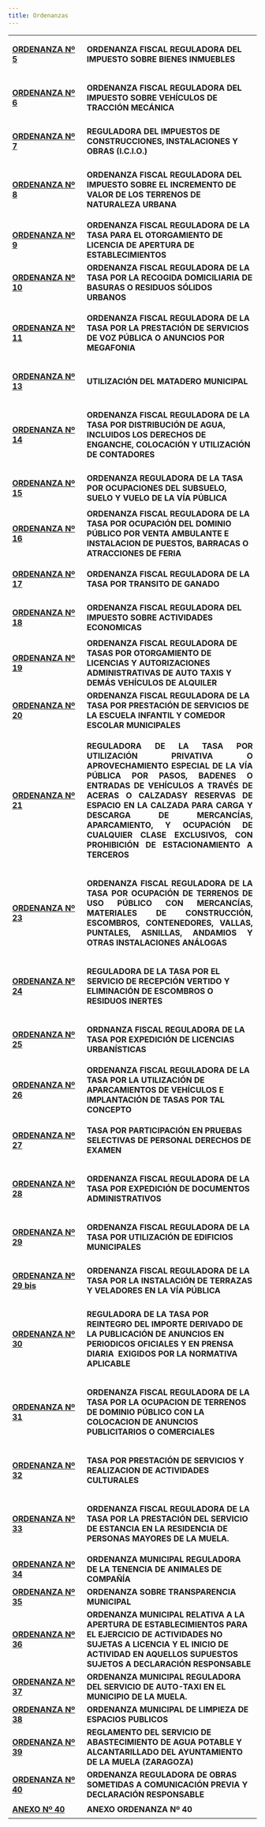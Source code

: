 ```yaml
---
title: Ordenanzas
---
```


<table width="100%" border="0" class="ordenanzas">
  <tbody><tr>
    <td width="154"><p><strong><a href="http://www.lamuela.org/modules/Oficina_Virtual/ordenanzas_pdf/05_Impuesto_Bienes_Inmuebles.pdf" target="_blank">ORDENANZA Nº 5</a></strong></p></td>
    <td width="436" height="35"><p><strong>ORDENANZA FISCAL REGULADORA DEL IMPUESTO SOBRE BIENES  INMUEBLES</strong></p></td>
  </tr>
  <tr>
    <td><p><strong><a href="http://www.lamuela.org/modules/Oficina_Virtual/ordenanzas_pdf/06_Impuestos_Vehiculos_Traccion_Mecanica.pdf" target="_blank">ORDENANZA Nº 6</a></strong></p></td>
    <td height="35"><p><strong>ORDENANZA FISCAL REGULADORA DEL IMPUESTO SOBRE  VEHÍCULOS DE TRACCIÓN MECÁNICA</strong></p></td>
  </tr>
  <tr>
    <td><p><strong><a href="http://www.lamuela.org/modules/Oficina_Virtual/ordenanzas_pdf/07_Impuesto_Construcciones_Instalaciones_Obras.pdf" target="_blank">ORDENANZA Nº 7</a></strong></p></td>
    <td height="35"><strong>REGULADORA DEL IMPUESTOS DE CONSTRUCCIONES, INSTALACIONES  Y OBRAS (I.C.I.O.)</strong></td>
  </tr>
  <tr>
    <td><p><strong><a href="http://www.lamuela.org/modules/Oficina_Virtual/ordenanzas_pdf/08_IMPUESTO_INCREMENTO_VALOR_TERRENOS_NATURALEZA_URBANA.pdf" target="_blank">ORDENANZA Nº 8</a></strong></p></td>
    <td height="35"><p><strong>ORDENANZA FISCAL REGULADORA DEL IMPUESTO SOBRE EL  INCREMENTO DE VALOR DE LOS TERRENOS DE NATURALEZA URBANA</strong></p></td>
  </tr>
  <tr>
    <td><p><strong><a href="http://www.lamuela.org/modules/Oficina_Virtual/ordenanzas_pdf/09_ORDENANZA_TASA_LICENCIA_APERTURA.pdf" target="_blank">ORDENANZA Nº 9</a></strong></p></td>
    <td height="35"><strong>ORDENANZA FISCAL REGULADORA DE LA TASA PARA EL  OTORGAMIENTO DE LICENCIA DE APERTURA DE ESTABLECIMIENTOS</strong></td>
  </tr>
  <tr>
    <td><p><strong><a href="http://www.lamuela.org/modules/Oficina_Virtual/ordenanzas_pdf/10_TASA_RECOGIDA_ BASURAS.pdf" target="_blank">ORDENANZA Nº 10</a></strong></p></td>
    <td height="35"><strong>ORDENANZA  FISCAL REGULADORA DE LA TASA   POR LA RECOGIDA DOMICILIARIA DE BASURAS O RESIDUOS  SÓLIDOS URBANOS</strong></td>
  </tr>
  <tr>
    <td><p><strong><a href="http://www.lamuela.org/modules/Oficina_Virtual/ordenanzas_pdf/11_TASA_SERVICIOS_ANUNCIOS_MEGAFONIA.pdf" target="_blank">ORDENANZA Nº 11</a></strong></p></td>
    <td height="35"><p><strong>ORDENANZA FISCAL REGULADORA DE LA TASA POR LA PRESTACIÓN DE SERVICIOS  DE VOZ PÚBLICA O ANUNCIOS POR MEGAFONIA </strong></p></td>
  </tr>
  <tr>
    <td><p><strong><a href="http://www.lamuela.org/modules/Oficina_Virtual/ordenanzas_pdf/13_UTILIZACION_MATADERO_MUNICIPAL.pdf" target="_blank">ORDENANZA Nº 13</a></strong></p></td>
    <td height="35"><strong>UTILIZACIÓN DEL MATADERO MUNICIPAL</strong></td>
  </tr>
  <tr>
    <td><p><strong><a href="http://www.lamuela.org/modules/Oficina_Virtual/ordenanzas_pdf/14_TASA_DISTRIBUCION_AGUA.pdf" target="_blank">ORDENANZA Nº 14</a></strong></p></td>
    <td height="35"><p><strong>ORDENANZA FISCAL  REGULADORA DE LA TASA POR  DISTRIBUCIÓN DE AGUA, INCLUIDOS LOS DERECHOS DE ENGANCHE, COLOCACIÓN Y  UTILIZACIÓN DE CONTADORES</strong></p></td>
  </tr>
  <tr>
    <td><p><strong><a href="http://www.lamuela.org/modules/Oficina_Virtual/ordenanzas_pdf/15_TASA_OCUPACIONES_SUBSUELO.pdf" target="_blank">ORDENANZA Nº 15</a></strong></p></td>
    <td height="35"><strong>ORDENANZA REGULADORA DE LA TASA POR OCUPACIONES DEL  SUBSUELO, SUELO Y VUELO DE LA   VÍA PÚBLICA</strong></td>
  </tr>
  <tr>
    <td><p><strong><a href="http://www.lamuela.org/modules/Oficina_Virtual/ordenanzas_pdf/16_TASA_VENTA_AMBULANTE.pdf" target="_blank">ORDENANZA Nº 16</a></strong></p></td>
    <td height="35"><strong>ORDENANZA FISCAL REGULADORA DE LA TASA POR OCUPACIÓN DEL  DOMINIO PÚBLICO POR VENTA AMBULANTE E INSTALACION DE PUESTOS, BARRACAS O  ATRACCIONES DE FERIA</strong></td>
  </tr>
  <tr>
    <td><p><strong><a href="http://www.lamuela.org/modules/Oficina_Virtual/ordenanzas_pdf/17_TASA_TRANSITO_GANADO.pdf" target="_blank">ORDENANZA Nº 17</a></strong></p></td>
    <td height="35"><strong>ORDENANZA FISCAL REGULADORA DE LA TASA POR TRANSITO DE  GANADO</strong></td>
  </tr>
  <tr>
    <td><p><strong><a href="http://www.lamuela.org/modules/Oficina_Virtual/ordenanzas_pdf/18_IMPUESTO_ACTIVIDADES_ECONOMICAS.pdf" target="_blank">ORDENANZA Nº 18</a></strong></p></td>
    <td height="35"><strong>ORDENANZA FISCAL REGULADORA DEL IMPUESTO SOBRE  ACTIVIDADES&nbsp; ECONOMICAS</strong></td>
  </tr>
  <tr>
    <td><p><strong><a href="http://www.lamuela.org/modules/Oficina_Virtual/ordenanzas_pdf/19_TASAS_TAXIS_Y_VEHICULOS_ALQUILER.pdf" target="_blank">ORDENANZA Nº 19</a></strong></p></td>
    <td height="35"><strong>ORDENANZA FISCAL REGULADORA DE TASAS POR  OTORGAMIENTO DE&nbsp; LICENCIAS Y AUTORIZACIONES  ADMINISTRATIVAS DE AUTO TAXIS Y DEMÁS VEHÍCULOS DE ALQUILER</strong></td>
  </tr>
  <tr>
    <td><p><strong><a href="http://www.lamuela.org/modules/Oficina_Virtual/ordenanzas_pdf/20_TASA_PRESTACION_SERVICIOS_ESCUELA INFANTIL_Y_COMEDOR_MUNICIPALES.pdf" target="_blank">ORDENANZA Nº 20</a></strong></p></td>
    <td height="35"><strong>ORDENANZA  FISCAL REGULADORA DE LA TASA   POR PRESTACIÓN DE SERVICIOS DE LA ESCUELA INFANTIL  Y COMEDOR ESCOLAR MUNICIPALES</strong></td>
  </tr>
  <tr>
    <td><p><strong><a href="http://www.lamuela.org/modules/Oficina_Virtual/ordenanzas_pdf/21_TASA_BADENES.pdf" target="_blank">ORDENANZA Nº 21</a></strong></p></td>
    <td height="35"><p align="justify"><strong>REGULADORA DE LA TASA POR UTILIZACIÓN  PRIVATIVA O APROVECHAMIENTO ESPECIAL DE LA VÍA PÚBLICA POR PASOS,  BADENES O ENTRADAS DE VEHÍCULOS A TRAVÉS DE ACERAS O CALZADASY RESERVAS DE  ESPACIO EN LA CALZADA   PARA CARGA Y DESCARGA DE MERCANCÍAS, APARCAMIENTO, Y  OCUPACIÓN DE CUALQUIER CLASE EXCLUSIVOS, CON PROHIBICIÓN DE ESTACIONAMIENTO A  TERCEROS</strong></p></td>
  </tr>
  <tr>
    <td><p><strong><a href="http://www.lamuela.org/modules/Oficina_Virtual/ordenanzas_pdf/23_TASA_OCUPACION_TERRENOS_USO_PUBLICO.pdf" target="_blank">ORDENANZA Nº 23</a></strong></p></td>
    <td height="35"><p align="justify"><strong>ORDENANZA FISCAL  REGULADORA DE LA TASA POR  OCUPACIÓN DE TERRENOS DE USO PÚBLICO CON MERCANCÍAS, MATERIALES DE  CONSTRUCCIÓN, ESCOMBROS, CONTENEDORES, VALLAS, PUNTALES, ASNILLAS, ANDAMIOS Y  OTRAS INSTALACIONES ANÁLOGAS</strong></p></td>
  </tr>
  <tr>
    <td><p><strong><a href="http://www.lamuela.org/modules/Oficina_Virtual/ordenanzas_pdf/24_TASA_SERVICIO_VERTIDO_ELIMINACION_ESCOMBROS.pdf" target="_blank">ORDENANZA Nº 24</a></strong></p></td>
    <td height="35"><p><strong>REGULADORA DE LA TASA POR EL SERVICIO DE  RECEPCIÓN VERTIDO Y ELIMINACIÓN DE ESCOMBROS O RESIDUOS INERTES</strong></p></td>
  </tr>
  <tr>
    <td><p><strong><a href="http://www.lamuela.org/modules/Oficina_Virtual/ordenanzas_pdf/25_TASA_EXPEDICION_LICENCIAS_URBANISTICAS.pdf" target="_blank">ORDENANZA Nº 25</a></strong></p></td>
    <td height="35"><p align="left"><strong>ORDNANZA FISCAL REGULADORA DE LA TASA POR EXPEDICIÓN DE  LICENCIAS URBANÍSTICAS</strong></p></td>
  </tr>
  <tr>
    <td><p><strong><a href="http://www.lamuela.org/modules/Oficina_Virtual/ordenanzas_pdf/26_TASA_UTILIZACION_APARCAMIENTOS.pdf" target="_blank">ORDENANZA Nº 26</a></strong></p></td>
    <td height="35"><strong>ORDENANZA FISCAL REGULADORA DE LA TASA POR LA UTILIZACIÓN DE  APARCAMIENTOS DE VEHÍCULOS E IMPLANTACIÓN DE TASAS POR TAL CONCEPTO</strong></td>
  </tr>
  <tr>
    <td><p><strong><a href="http://www.lamuela.org/modules/Oficina_Virtual/ordenanzas_pdf/27_TASA_PARTICIPACION_PRUEBAS_SELECTIVAS.pdf" target="_blank">ORDENANZA Nº 27</a></strong></p></td>
    <td height="35"><p><strong>TASA POR PARTICIPACIÓN EN  PRUEBAS SELECTIVAS DE PERSONAL DERECHOS DE EXAMEN</strong></p></td>
  </tr>
  <tr>
    <td><p><strong><a href="http://www.lamuela.org/modules/Oficina_Virtual/ordenanzas_pdf/28_TASA_EXPEDICION_DOCUMENTOS.pdf" target="_blank">ORDENANZA Nº 28</a></strong></p></td>
    <td height="35"><p><strong>ORDENANZA FISCAL  REGULADORA DE LA TASA POR  EXPEDICIÓN DE DOCUMENTOS ADMINISTRATIVOS</strong></p></td>
  </tr>
  <tr>
    <td><p><strong><a href="http://www.lamuela.org/modules/Oficina_Virtual/ordenanzas_pdf/29_TASA_UTILIZACION_EDIFICIOS_MUNICIPALES.pdf" target="_blank">ORDENANZA Nº 29</a></strong></p></td>
    <td height="35"><p><strong>ORDENANZA FISCAL REGULADORA DE LA TASA POR UTILIZACIÓN DE EDIFICIOS MUNICIPALES</strong></p></td>
  </tr>
  <tr>
    <td><p><strong><a href="http://www.lamuela.org/modules/Oficina_Virtual/ordenanzas_pdf/29_BTASA_POR_INSTALACION_TERRAZAS_Y_VELADORES.pdf" target="_blank">ORDENANZA Nº 29 bis</a></strong></p></td>
    <td height="35"><strong>ORDENANZA FISCAL REGULADORA DE LA TASA POR LA INSTALACIÓN DE  TERRAZAS Y VELADORES EN LA VÍA PÚBLICA</strong></td>
  </tr>
  <tr>
    <td><p><strong><a href="http://www.lamuela.org/modules/Oficina_Virtual/ordenanzas_pdf/30_TASA_IMPORTE_DERIVADO_PUBLICACION_ANUNCIOS_PERIODICOS_OFICIALES_PRENSA.pdf" target="_blank">ORDENANZA Nº 30</a></strong></p></td>
    <td height="35"><p><strong>REGULADORA DE LA TASA POR REINTEGRO DEL  IMPORTE DERIVADO DE LA   PUBLICACIÓN DE ANUNCIOS EN PERIODICOS OFICIALES Y EN PRENSA  DIARIA&nbsp; EXIGIDOS POR LA NORMATIVA APLICABLE</strong></p></td>
  </tr>
  <tr>
    <td><p><strong><a href="http://www.lamuela.org/modules/Oficina_Virtual/ordenanzas_pdf/31_TASA_OCUPACION_COLOCACION_ANUNCIOS_PUBLICITARIOS_COMERCIALES.pdf" target="_blank">ORDENANZA Nº 31</a></strong></p></td>
    <td height="35"><p><strong>ORDENANZA  FISCAL REGULADORA DE LA TASA   POR LA   OCUPACION DE TERRENOS DE DOMINIO PÚBLICO CON LA COLOCACION DE  ANUNCIOS PUBLICITARIOS O COMERCIALES</strong></p></td>
  </tr>
  <tr>
    <td><p><strong><a href="http://www.lamuela.org/modules/Oficina_Virtual/ordenanzas_pdf/32_TASA_SERVICIOS_MUSEOS.pdf" target="_blank">ORDENANZA Nº 32</a></strong></p></td>
    <td height="35"><p><strong>TASA POR PRESTACIÓN DE SERVICIOS Y&nbsp; REALIZACION DE ACTIVIDADES CULTURALES</strong></p></td>
  </tr>
  <tr>
    <td><strong><a href="http://www.lamuela.org/modules/Oficina_Virtual/ordenanzas_pdf/33_TASA_SERVICIOS_ESTANCIA_RESIDENCIA_3_EDAD.pdf" target="_blank">ORDENANZA Nº 33</a></strong></td>
    <td height="35"><p><strong>ORDENANZA FISCAL </strong><strong>REGULADORA DE LA TASA POR LA PRESTACIÓN DEL  SERVICIO DE ESTANCIA EN LA   RESIDENCIA DE PERSONAS MAYORES DE LA MUELA.<u></u></strong></p></td>
  </tr>
  <tr>
    <td><strong><a href="http://www.lamuela.org/modules/Oficina_Virtual/ordenanzas_pdf/34_orde_reg_tenencia_animales.pdf" target="_blank">ORDENANZA Nº 34</a></strong></td>
    <td height="35"><strong>ORDENANZA MUNICIPAL REGULADORA DE LA TENENCIA DE ANIMALES DE COMPAÑÍA</strong></td>
  </tr>
  <tr>
    <td><strong><a href="http://www.lamuela.org/modules/Oficina_Virtual/ordenanzas_pdf/35_ord_trasparencia_municipal.pdf" target="_blank">ORDENANZA Nº 35</a></strong></td>
    <td height="35"><strong>ORDENANZA SOBRE TRANSPARENCIA MUNICIPAL</strong></td>
  </tr>
  <tr>
    <td><strong><a href="http://www.lamuela.org/modules/Oficina_Virtual/ordenanzas_pdf/36_apertura_establecimientos.pdf" target="_blank">ORDENANZA Nº 36</a></strong></td>
    <td height="35"><strong>ORDENANZA MUNICIPAL RELATIVA A LA APERTURA DE ESTABLECIMIENTOS PARA EL EJERCICIO DE ACTIVIDADES NO SUJETAS A LICENCIA Y EL INICIO DE ACTIVIDAD EN AQUELLOS SUPUESTOS SUJETOS A DECLARACIÓN RESPONSABLE</strong></td>
  </tr>
  <tr>
    <td><strong><a href="http://www.lamuela.org/modules/Oficina_Virtual/ordenanzas_pdf/37_servicio_autotaxi.pdf" target="_blank">ORDENANZA Nº 37</a></strong></td>
    <td height="35"><strong>ORDENANZA MUNICIPAL REGULADORA DEL SERVICIO DE AUTO-TAXI EN EL MUNICIPIO DE LA MUELA. </strong></td>
  </tr>
  <tr>
    <td><strong><a href="http://www.lamuela.org/modules/Oficina_Virtual/ordenanzas_pdf/38_limp_esp_publicos.pdf" target="_blank">ORDENANZA Nº 38</a></strong></td>
    <td height="35"><strong>ORDENANZA MUNICIPAL DE LIMPIEZA DE ESPACIOS PUBLICOS</strong></td>
  </tr>
  <tr>
    <td><strong><a href="http://www.lamuela.org/modules/Oficina_Virtual/ordenanzas_pdf/39_reglamento_abas_agua.pdf" target="_blank">ORDENANZA Nº 39</a></strong></td>
    <td height="35"><strong>REGLAMENTO DEL SERVICIO DE ABASTECIMIENTO DE AGUA POTABLE Y ALCANTARILLADO DEL AYUNTAMIENTO DE LA MUELA (ZARAGOZA)</strong></td>
  </tr>
  <tr>
    <td><strong><a href="http://www.lamuela.org/modules/Oficina_Virtual/ordenanzas_pdf/40_regulacion_obras_comunicacion_previa.pdf" target="_blank">ORDENANZA Nº 40</a></strong></td>
    <td height="35"><strong>ORDENANZA REGULADORA DE OBRAS SOMETIDAS A COMUNICACIÓN PREVIA Y  DECLARACIÓN RESPONSABLE</strong></td>
  </tr>
  <tr>
    <td><strong><a href="http://www.lamuela.org/modules/Oficina_Virtual/ordenanzas_pdf/anexo_40.pdf" target="_blank">ANEXO  Nº 40</a></strong></td>
    <td height="35"><strong>ANEXO ORDENANZA Nº 40</strong></td>
  </tr>
</tbody></table>